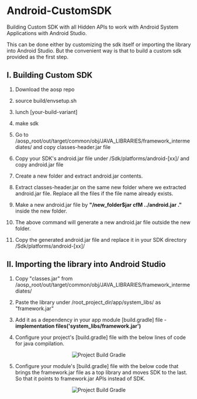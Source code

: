 # Android-CustomSDK

Building Custom SDK with all Hidden APIs to work with Android System Applications with Android Studio.

This can be done either by customizing the sdk itself or importing the library into Android Studio. But the convenient way is that to build a custom sdk provided as the first step.

## I. Building Custom SDK

1) Download the aosp repo

2) source build/envsetup.sh

3) lunch [your-build-variant]
  
4) make sdk

5) Go to /aosp_root/out/target/common/obj/JAVA_LIBRARIES/framework_intermediates/ and copy classes-header.jar file

6) Copy your SDK's android.jar file under /Sdk/platforms/android-[xx]/ and copy android.jar file
  
7) Create a new folder and extract android.jar contents.

8) Extract classes-header.jar on the same new folder where we extracted android.jar file. Replace all the files if the file name already exists.

9) Make a new android.jar file by <b>"/new_folder$jar cfM ../android.jar ."</b> inside the new folder.

10) The above command will generate a new android.jar file outside the new folder.

11) Copy the generated android.jar file and replace it in your SDK directory /Sdk/platforms/android-[xx]/

## II. Importing the library into Android Studio

1) Copy "classes.jar" from /aosp_root/out/target/common/obj/JAVA_LIBRARIES/framework_intermediates/

2) Paste the library under /root_project_dir/app/system_libs/ as "framework.jar"

3) Add it as a dependency in your app module [build.gradle] file - <b>implementation files('system_libs/framework.jar')</b>

4) Configure your project's [build.gradle] file with the below lines of code for java compilation.

<div align="center">
<img src="https://github.com/svignesh93/Android-CustomSDK/blob/master/assets/root_project_build_gradle.png" alt="Project Build Gradle"/>
</div>

5) Configure your module's [build.gradle] file with the below code that brings the framework.jar file as a top library and moves SDK to the last. So that it points to framework.jar APIs instead of SDK.

<div align="center">
<img src="https://github.com/svignesh93/Android-CustomSDK/blob/master/assets/module_project_build_gradle.png" alt="Project Build Gradle"/>
</div>
